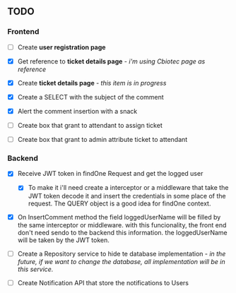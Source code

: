 ## TODO

### Frontend

- [ ] Create **user registration page**

- [x] Get reference to **ticket details page** - _i'm using Cbiotec page as reference_

- [x] Create **ticket details page** - _this item is in progress_

- [x] Create a SELECT with the subject of the comment

- [x] Alert the comment insertion with a snack

- [ ] Create box that grant to attendant to assign ticket

- [ ] Create box that grant to admin attribute ticket to attendant

### Backend

- [x] Receive JWT token in findOne Request and get the logged user

  - [x] To make it i'll need create a interceptor or a middleware that take the JWT token decode it and insert the credentials in some place of the request. The QUERY object is a good idea for findOne context.

- [x] On InsertComment method the field loggedUserName will be filled by the same interceptor or middleware. with this funcionality, the front end don't need sendo to the backend this information. the loggedUserName will be taken by the JWT token.

- [ ] Create a Repository service to hide te database implementation - _in the future, if we want to change the database, all implementation will be in this service._

- [ ] Create Notification API that store the notifications to Users
